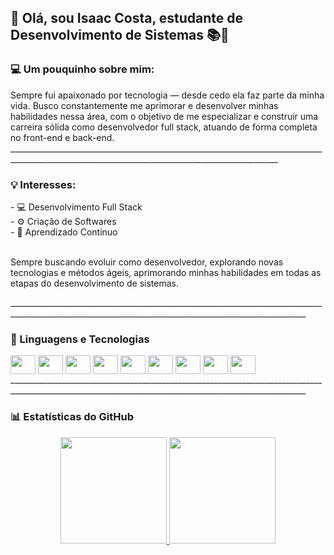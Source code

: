 ## 👋 Olá, sou Isaac Costa, estudante de Desenvolvimento de Sistemas 📚🚀
### 💻 Um pouquinho sobre mim:
<div>
 Sempre fui apaixonado por tecnologia — desde cedo ela faz parte da minha vida. Busco constantemente me aprimorar e desenvolver minhas habilidades nessa área, com o objetivo de me especializar e construir uma carreira sólida como desenvolvedor full stack, atuando de forma completa no front-end e back-end.
</div>
<div>
  _________________________________________________________________________________________________________________________________________________
</div>

### 💡 Interesses:
<div>
 - 💻 Desenvolvimento Full Stack
</div>
<div>
 - ⚙️ Criação de Softwares
</div>
<div>
 - 🚀 Aprendizado Contínuo
 
  <br>Sempre buscando evoluir como desenvolvedor, explorando novas tecnologias e métodos ágeis, aprimorando minhas habilidades em todas as etapas do desenvolvimento de sistemas.
</div>
<div>
  ________________________________________________________________________________________________________________________________________________________
</div>

### 🧰 Linguagens e Tecnologias
<div>
  <img align="center" height="30" width="40" src="https://cdn.jsdelivr.net/gh/devicons/devicon@latest/icons/html5/html5-original-wordmark.svg" />
  <img align="center" height="30" width="40" src="https://cdn.jsdelivr.net/gh/devicons/devicon@latest/icons/css3/css3-original-wordmark.svg" />
  <img align="center" height="30" width="40" src="https://cdn.jsdelivr.net/gh/devicons/devicon@latest/icons/javascript/javascript-original.svg" />
  <img align="center" height="30" width="40" src="https://cdn.jsdelivr.net/gh/devicons/devicon@latest/icons/java/java-original.svg" />
  <img align="center" height="30" width="40" src="https://cdn.jsdelivr.net/gh/devicons/devicon@latest/icons/php/php-original.svg" />
  <img align="center" height="30" width="40" src="https://cdn.jsdelivr.net/gh/devicons/devicon@latest/icons/python/python-original.svg" />
  <img align="center" height="30" width="40" src="https://cdn.jsdelivr.net/gh/devicons/devicon@latest/icons/vscode/vscode-original.svg" />
  <img align="center" height="30" width="40" src="https://cdn.jsdelivr.net/gh/devicons/devicon@latest/icons/git/git-original.svg" />
  <img align="center" height="30" width="40" src="https://cdn.jsdelivr.net/gh/devicons/devicon@latest/icons/mysql/mysql-original.svg" />
</div>
<div>
  ________________________________________________________________________________________________________________________________________________________
</div>

### 📊 Estatísticas do GitHub
<div align="center">
  <a href="https://github.com/ZackDevSys">
  <img height="170em" src="https://github-readme-stats.vercel.app/api?username=ZackDevSys&show_icons=true&theme=transparent&include_all_commits=true&count_private=true" />
  <img height="170em" src="https://github-readme-stats.vercel.app/api/top-langs/?username=ZackDevSys&layout=compact&langs_count=7&theme=transparent" />
</div>
